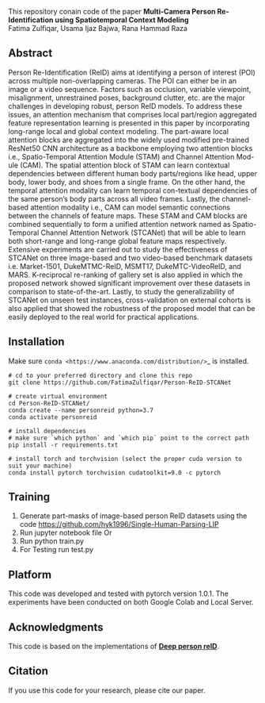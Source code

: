 This repository conain code of the paper **Multi-Camera Person Re-Identification using Spatiotemporal Context Modeling** <br>
Fatima Zulfiqar, Usama Ijaz Bajwa, Rana Hammad Raza

## Abstract
Person Re-Identification (ReID) aims at identifying a person of interest (POI) across multiple non-overlapping cameras. The POI can either be in an image or a video sequence. Factors such as occlusion, variable viewpoint, misalignment, unrestrained poses, background clutter, etc. are the major challenges in developing robust, person ReID models. To address these issues, an attention mechanism that comprises local part/region aggregated feature representation learning is presented in this paper by incorporating long-range local and global context modeling. The part-aware local attention blocks are aggregated into the widely used modified pre-trained ResNet50 CNN architecture as a backbone employing two attention blocks i.e., Spatio-Temporal Attention Module (STAM) and Channel Attention Mod-ule (CAM). The spatial attention block of STAM can learn contextual dependencies between different human body parts/regions like head, upper body, lower body, and shoes from a single frame. On the other hand, the temporal attention modality can learn temporal con-textual dependencies of the same person’s body parts across all video frames. Lastly, the channel-based attention modality i.e., CAM can model semantic connections between the channels of feature maps. These STAM and CAM blocks are combined sequentially to form a unified attention network named as Spatio-Temporal Channel Attention Network (STCANet) that will be able to learn both short-range and long-range global feature maps respectively. Extensive experiments are carried out to study the effectiveness of STCANet on three image-based and two video-based benchmark datasets i.e. Market-1501, DukeMTMC-ReID, MSMT17, DukeMTC-VideoReID, and MARS. K-reciprocal re-ranking of gallery set is also applied in which the proposed network showed significant improvement over these datasets in comparison to state-of-the-art. Lastly, to study the generalizability of STCANet on unseen test instances, cross-validation on external cohorts is also applied that showed the robustness of the proposed model that can be easily deployed to the real world for practical applications.

Installation
---------------

Make sure `conda <https://www.anaconda.com/distribution/>`_ is installed.


    # cd to your preferred directory and clone this repo
    git clone https://github.com/FatimaZulfiqar/Person-ReID-STCANet

    # create virtual environment
    cd Person-ReID-STCANet/
    conda create --name personreid python=3.7
    conda activate personreid

    # install dependencies
    # make sure `which python` and `which pip` point to the correct path
    pip install -r requirements.txt

    # install torch and torchvision (select the proper cuda version to suit your machine)
    conda install pytorch torchvision cudatoolkit=9.0 -c pytorch
    
## Training 
1. Generate part-masks of image-based person ReID datasets using the code https://github.com/hyk1996/Single-Human-Parsing-LIP
2. Run jupyter notebook file Or
3. Run python train.py
4. For Testing run test.py

## Platform
This code was developed and tested with pytorch version 1.0.1. The experiments have been conducted on both Google Colab and Local Server.

## Acknowledgments
This code is based on the implementations of [**Deep person reID**](https://github.com/KaiyangZhou/deep-person-reid/tree/master/torchreid).

## Citation
If you use this code for your research, please cite our paper.

